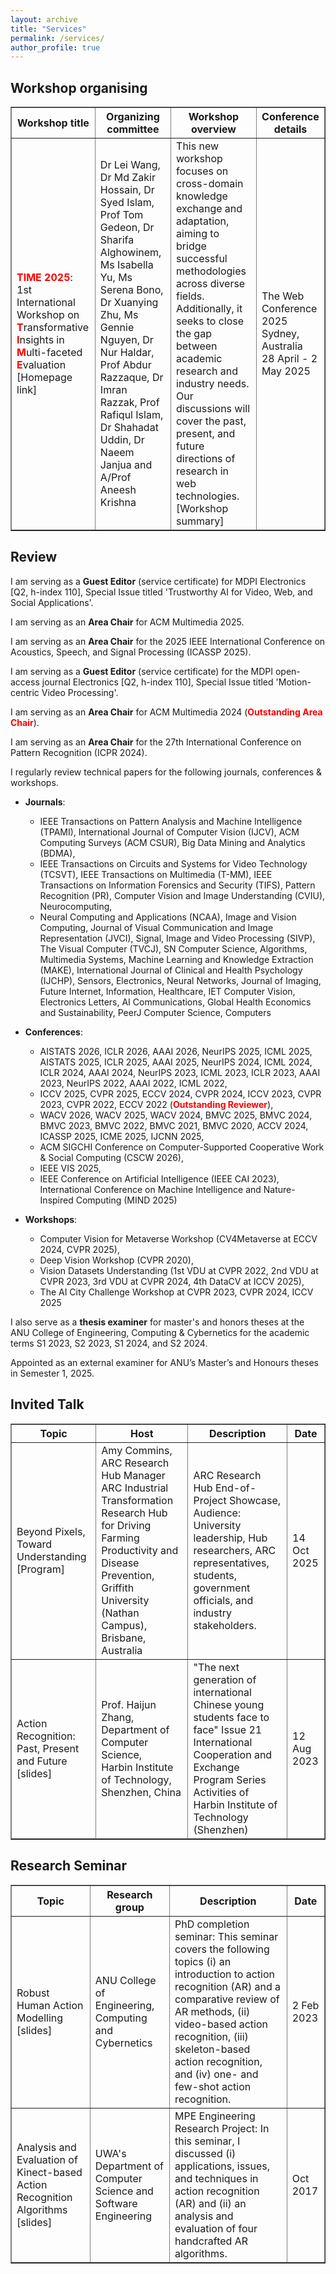 ```yaml
---
layout: archive
title: "Services"
permalink: /services/
author_profile: true
---
```


<style>
a:link {
  text-decoration: none;
}

a:visited {
  text-decoration: none;
}

a:hover {
  text-decoration: underline;
}

a:active {
  text-decoration: underline;
}
</style>

<h2>Workshop organising</h2>

<table style="width:100%" border="1px solid black;">
  <tr>
    <th>Workshop title</th>
    <th>Organizing committee</th>
    <th>Workshop overview</th>
    <th>Conference details</th>
  </tr>
  <tr>
    <td><strong><font color="red">TIME 2025</font></strong>: 1st International Workshop on <strong><font color="red">T</font></strong>ransformative <strong><font color="red">I</font></strong>nsights in <strong><font color="red">M</font></strong>ulti-faceted <strong><font color="red">E</font></strong>valuation<br><a href="https://time.griffith.edu.au/workshop/time2025/">[Homepage link]</a></td>
    <td>Dr Lei Wang, Dr Md Zakir Hossain, Dr Syed Islam, Prof Tom Gedeon, Dr Sharifa Alghowinem, Ms Isabella Yu, Ms Serena Bono, Dr Xuanying Zhu, Ms Gennie Nguyen, Dr Nur Haldar, Prof Abdur Razzaque, Dr Imran Razzak, Prof Rafiqul Islam, Dr Shahadat Uddin, Dr Naeem Janjua and A/Prof Aneesh Krishna</td>
    <td>This new workshop focuses on cross-domain knowledge exchange and adaptation, aiming to bridge successful methodologies across diverse fields. Additionally, it seeks to close the gap between academic research and industry needs. Our discussions will cover the past, present, and future directions of research in web technologies. <a href="https://leiwangr.github.io/files/time2025.pdf">[Workshop summary]</a> </td>
    <td>The Web Conference 2025<br>
Sydney, Australia<br>
28 April - 2 May 2025</td>
  </tr>
</table>

<!-- Paper Reviewing====== -->

<h2>Review</h2>

I am serving as a **Guest Editor** ([service certificate](https://leiwangr.github.io/files/Editor-Certificate-733853.pdf)) for MDPI Electronics [Q2, h-index 110], Special Issue titled 'Trustworthy AI for Video, Web, and Social Applications'.

I am serving as an **Area Chair** for ACM Multimedia 2025.

I am serving as an **Area Chair** for the 2025 IEEE International Conference on Acoustics, Speech, and Signal Processing (ICASSP 2025).

I am serving as a **Guest Editor** ([service certificate](https://leiwangr.github.io/files/Editor-Certificate-648661.pdf)) for the MDPI open-access journal Electronics [Q2, h-index 110], Special Issue titled 'Motion-centric Video Processing'. 

I am serving as an **Area Chair** for ACM Multimedia 2024 (<strong><font color="red">Outstanding Area Chair</font></strong>).

I am serving as an **Area Chair** for the 27th International Conference on Pattern Recognition (ICPR 2024).

<!-- I have the honor of serving as an **Area Chair** for the 27th International Conference on Pattern Recognition (ICPR 2024) by invitation from [Prof. Cheng-Lin Liu](http://www.nlpr.ia.ac.cn/liucl/) (CASIA). -->

I regularly review technical papers for the following journals, conferences & workshops. 

<!-- <font color="blue">I write high quality reviews for papers in my research interests, e.g., action recognition, anomaly detection, one- and few-shot learning, deep learning, tensor learning, domain adaptation, etc.</font> -->

* **Journals**:
  * IEEE Transactions on Pattern Analysis and Machine Intelligence (TPAMI), International Journal of Computer Vision (IJCV), ACM Computing Surveys (ACM CSUR), Big Data Mining and Analytics (BDMA),
  * IEEE Transactions on Circuits and Systems for Video Technology (TCSVT), IEEE Transactions on Multimedia (T-MM), IEEE Transactions on Information Forensics and Security (TIFS), Pattern Recognition (PR), Computer Vision and Image Understanding (CVIU), Neurocomputing,
  * Neural Computing and Applications (NCAA), Image and Vision Computing, Journal of Visual Communication and Image Representation (JVCI), Signal, Image and Video Processing (SIVP), The Visual Computer (TVCJ), SN Computer Science, Algorithms, Multimedia Systems, Machine Learning and Knowledge Extraction  (MAKE), International Journal of Clinical and Health Psychology (IJCHP), Sensors, Electronics, Neural Networks, Journal of Imaging, Future Internet, Information, Healthcare, IET Computer Vision, Electronics Letters, AI Communications, Global Health Economics and Sustainability, PeerJ Computer Science, Computers
 
* **Conferences**:
  * AISTATS 2026, ICLR 2026, AAAI 2026, NeurIPS 2025, ICML 2025, AISTATS 2025, ICLR 2025, AAAI 2025, NeurIPS 2024, ICML 2024, ICLR 2024, AAAI 2024, NeurIPS 2023, ICML 2023, ICLR 2023, AAAI 2023, NeurIPS 2022, AAAI 2022, ICML 2022, 
  * ICCV 2025, CVPR 2025, ECCV 2024, CVPR 2024, ICCV 2023, CVPR 2023, CVPR 2022, ECCV 2022 (<strong><font color="red">Outstanding Reviewer</font></strong>),
  * WACV 2026, WACV 2025, WACV 2024, BMVC 2025, BMVC 2024, BMVC 2023, BMVC 2022, BMVC 2021, BMVC 2020, ACCV 2024, ICASSP 2025, ICME 2025, IJCNN 2025,
  * ACM SIGCHI Conference on Computer-Supported Cooperative Work & Social Computing (CSCW 2026),
  * IEEE VIS 2025,
  * IEEE Conference on Artificial Intelligence (IEEE CAI 2023), International Conference on Machine Intelligence and Nature-Inspired Computing (MIND 2025)

* **Workshops**:
  * Computer Vision for Metaverse Workshop (CV4Metaverse at ECCV 2024, CVPR 2025), 
  * Deep Vision Workshop (CVPR 2020), 
  * Vision Datasets Understanding (1st VDU at CVPR 2022, 2nd VDU at CVPR 2023, 3rd VDU at CVPR 2024, 4th DataCV at ICCV 2025),
  * The AI City Challenge Workshop at CVPR 2023, CVPR 2024, ICCV 2025
 
<!-- I also serve as a thesis examiner for master's and honors theses at the ANU College of Engineering, Computing & Cybernetics: S1 2023, S2 2023. -->
I also serve as a **thesis examiner** for master's and honors theses at the ANU College of Engineering, Computing & Cybernetics for the academic terms S1 2023, S2 2023, S1 2024, and S2 2024.

Appointed as an external examiner for ANU’s Master’s and Honours theses in Semester 1, 2025.


<h2>Invited Talk</h2>

<!-- <font size="5"> -->
<table style="width:100%" border="1px solid black;">
  <tr>
    <th>Topic</th>
    <th>Host</th>
    <th>Description</th>
    <th>Date</th>
  </tr>
  <tr>
    <td>Beyond Pixels, Toward Understanding <a href="https://leiwangr.github.io/files/program-schedule.pdf">[Program]</a></td>
    <td><a href="https://www.linkedin.com/in/amy-commins-85ba08184/">Amy Commins</a>, ARC Research Hub Manager <br>ARC Industrial Transformation Research Hub for Driving Farming Productivity and Disease Prevention, <br> Griffith University (Nathan Campus), <br> Brisbane, Australia</td>
    <td>ARC Research Hub End-of-Project Showcase, <br> Audience: University leadership, Hub researchers, ARC representatives, students, government officials, and industry stakeholders.</td>
    <td>14 Oct 2025</td>
  </tr>
  <!-- <tr>
    <td>Enhancing Video Understanding with New Representation & Fusion <a href="https://leiwangr.github.io/files/Griffith_lei_video.pdf">[slides]</a></td>
    <td><a href="https://experts.griffith.edu.au/7205-jun-zhou">Prof. Jun Zhou</a>, <br> School of Information and Communication Technology, <br> Griffith University (Nathan Campus), <br> Brisbane, Australia</td>
    <td>Hyperspectral Video Tracking Research Group</td>
    <td>25 Feb 2025</td>
  </tr> -->
  <tr>
    <td>Action Recognition: Past, Present and Future <a href="https://leiwangr.github.io/files/AR_PPF_Lei.pdf">[slides]</a></td>
    <td><a href="https://dl2link.com">Prof. Haijun Zhang</a>, <br> Department of Computer Science, <br> Harbin Institute of Technology, <br> Shenzhen, China</td>
    <td>"The next generation of international Chinese young students face to face" Issue 21 <br> International Cooperation and Exchange Program Series Activities of Harbin Institute of Technology (Shenzhen) </td>
    <td>12 Aug 2023</td>
<!--     "The next generation of international Chinese young students face to face" Issue 21 -->
  </tr>
</table>
<!-- </font> -->

<h2>Research Seminar</h2>

<table style="width:100%" border="1px solid black;">
  <tr>
    <th>Topic</th>
    <th>Research group</th>
    <th>Description</th>
    <th>Date</th>
  </tr>
  <!-- <tr>
    <td>Modeling Videos: Language as a Key Driver <a href="https://leiwangr.github.io/files/video_vision_group.pdf">[slides]</a></td>
    <td>Assoc. Prof. Liang Zheng's weekly paper reading session</td>
    <td>This seminar explores cutting-edge video-language models and their applications in downstream video processing tasks, including action recognition, action localization, and text-video retrieval. It spans closed-set, few-shot, and zero-shot scenarios.</td>
    <td>6 Dec 2023</td>
  </tr>
  <tr>
    <td>Industry-Academia Dynamics in Computer Vision: Trends, Collaboration, and Citation Patterns <a href="https://leiwangr.github.io/files/0908_reading_session.pdf">[slides]</a></td>
    <td>Assoc. Prof. Liang Zheng's weekly paper reading session</td>
    <td>This reading session covers (i) research trend in computer science, (ii) industry & academic research in computer vision and (iii) a closer look at citations.</td>
    <td>8 Sep 2023</td>
  </tr>
  <tr>
    <td>Contrastive Learning meets Masked Modeling <a href="https://leiwangr.github.io/files/reading_seminar_lei.pdf">[slides]</a></td>
    <td>[1] Assoc. Prof. Liang Zheng's weekly paper reading session <br> [2] Dr. Piotr Koniusz's research group (repeated paper reading session)</td>
    <td>This reading session covers a comparison between contrastive learning and masked image modeling with regard to model behavior, model architecture, self-attention, and representation.</td>
    <td>2 June 2023</td>
  </tr> -->
  <tr>
    <td>Robust Human Action Modelling <a href="https://leiwangr.github.io/files/oral_presentation_slides.pdf">[slides]</a></td>
    <td>ANU College of Engineering, Computing and Cybernetics</td>
    <td>PhD completion seminar: This seminar covers the following topics (i) an introduction to action recognition (AR) and a comparative review of AR methods, (ii) video-based action recognition, (iii) skeleton-based action recognition, and (iv) one- and few-shot action recognition. </td>
    <td>2 Feb 2023</td>
  </tr>
  <tr>
    <td>Analysis and Evaluation of Kinect-based Action Recognition Algorithms <a href="https://leiwangr.github.io/files/GENG5512ResearchSeminarv4.pdf">[slides]</a></td>
    <td>UWA's Department of Computer Science and Software Engineering</td>
    <td>MPE Engineering Research Project: In this seminar, I discussed (i) applications, issues, and techniques in action recognition (AR) and (ii) an analysis and evaluation of four handcrafted AR algorithms. </td>
    <td>Oct 2017</td>
  </tr>
</table>


